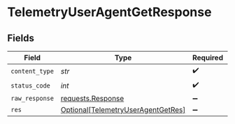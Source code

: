 # TelemetryUserAgentGetResponse


## Fields

| Field                                                                                     | Type                                                                                      | Required                                                                                  | Description                                                                               |
| ----------------------------------------------------------------------------------------- | ----------------------------------------------------------------------------------------- | ----------------------------------------------------------------------------------------- | ----------------------------------------------------------------------------------------- |
| `content_type`                                                                            | *str*                                                                                     | :heavy_check_mark:                                                                        | N/A                                                                                       |
| `status_code`                                                                             | *int*                                                                                     | :heavy_check_mark:                                                                        | N/A                                                                                       |
| `raw_response`                                                                            | [requests.Response](https://requests.readthedocs.io/en/latest/api/#requests.Response)     | :heavy_minus_sign:                                                                        | N/A                                                                                       |
| `res`                                                                                     | [Optional[TelemetryUserAgentGetRes]](../../models/operations/telemetryuseragentgetres.md) | :heavy_minus_sign:                                                                        | OK                                                                                        |